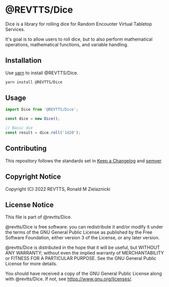 # @REVTTS/Dice

Dice is a library for rolling dice for Random Encounter Virtual Tabletop Services.

It's goal is to allow users to roll dice, but to also perform mathematical operations,
mathematical functions, and variable handling.

## Installation

Use [yarn](https://yarnpkg.com/) to install @REVTTS/Dice.

```bash
yarn install @REVTTS/Dice
```

## Usage

```javascript
import Dice from '@REVTTS/Dice';

const dice = new Dice();

// Basic die
const result = dice.roll('1d20');
```

## Contributing
This repository follows the standards set in [Keep a Changelog](https://keepachangelog.com/en/1.0.0/) and [semver](https://semver.org/)

## Copyright Notice

Copyright (C) 2022 REVTTS, Ronald M Zielaznicki

## License Notice
This file is part of @revtts/Dice.

@revtts/Dice is free software: you can redistribute it and/or modify it under the terms of
the GNU General Public License as published by the Free Software Foundation, either
version 3 of the License, or any later version.

@revtts/Dice is distributed in the hope that it will be useful, but WITHOUT ANY WARRANTY;
without even the implied warranty of MERCHANTABILITY or FITNESS FOR A PARTICULAR
PURPOSE. See the GNU General Public License for more details.

You should have received a copy of the GNU General Public License along with @revtts/Dice.
If not, see <https://www.gnu.org/licenses/>. 
